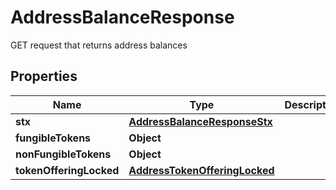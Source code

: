 

# AddressBalanceResponse

GET request that returns address balances

## Properties

Name | Type | Description | Notes
------------ | ------------- | ------------- | -------------
**stx** | [**AddressBalanceResponseStx**](AddressBalanceResponseStx.md) |  | 
**fungibleTokens** | **Object** |  | 
**nonFungibleTokens** | **Object** |  | 
**tokenOfferingLocked** | [**AddressTokenOfferingLocked**](AddressTokenOfferingLocked.md) |  |  [optional]



